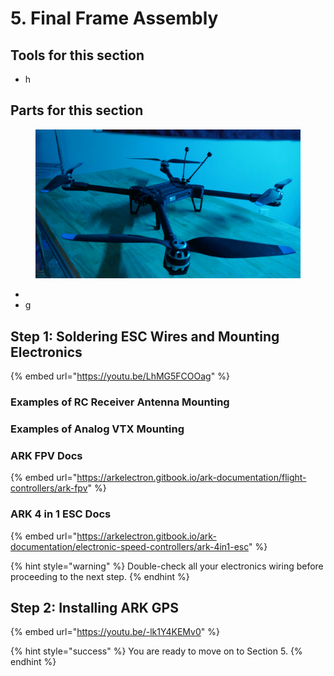 # 5. Final Frame Assembly

## Tools for this section

* h

## Parts for this section

<figure><img src="../../../.gitbook/assets/3245324.png" alt=""><figcaption></figcaption></figure>

*
* g



## Step 1: Soldering ESC Wires and Mounting Electronics

{% embed url="https://youtu.be/LhMG5FCOOag" %}

### Examples of RC Receiver Antenna Mounting



### Examples of Analog VTX Mounting



### ARK FPV Docs

{% embed url="https://arkelectron.gitbook.io/ark-documentation/flight-controllers/ark-fpv" %}

### ARK 4 in 1 ESC Docs

{% embed url="https://arkelectron.gitbook.io/ark-documentation/electronic-speed-controllers/ark-4in1-esc" %}

{% hint style="warning" %}
Double-check all your electronics wiring before proceeding to the next step.
{% endhint %}



## Step 2: Installing ARK GPS

{% embed url="https://youtu.be/-lk1Y4KEMv0" %}

{% hint style="success" %}
You are ready to move on to Section 5.
{% endhint %}
